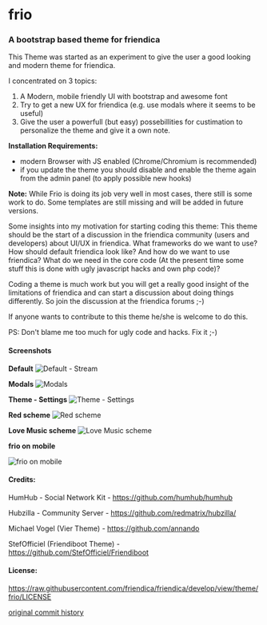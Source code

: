 # frio
### A bootstrap based theme for friendica
This Theme was started as an experiment to give the user a good looking and modern theme for friendica.

I concentrated on 3 topics:

1. A Modern, mobile friendly UI with bootstrap and awesome font
2. Try to get a new UX for friendica (e.g. use modals where it seems to be useful)
3. Give the user a powerfull (but easy) possebillities for custimation to personalize the theme and give it a own note.

**Installation Requirements:**
* modern Browser with JS enabled (Chrome/Chromium is recommended)
* if you update the theme you should disable and enable the theme again from the admin panel (to apply possible new hooks)

**Note:**
While Frio is doing its job very well in most cases, there still is some work to do. Some templates are still missing and will be added in future versions.

Some insights into my motivation for starting coding this theme:
This theme should be the start of a discussion in the friendica community (users and developers) about UI/UX in friendica.
What frameworks do we want to use? How should default friendica look like? And how do we want to use friendica? What do we need in the core code (At the present time some stuff this is done with ugly javascript hacks and own php code)?

Coding a theme is much work but you will get a really good insight of the limitations of friendica and can start a discussion about doing things differently.
So join the discussion at the friendica forums ;-)

If anyone wants to contribute to this theme he/she is welcome to do this.

PS:
Don't blame me too much for ugly code and hacks. Fix it ;-)

#### Screenshots
**Default**
![Default - Stream](https://git.friendi.ca/friendica/friendica/raw/branch/master/view/theme/frio/img/screenshots/screenshot.png)

**Modals**
![Modals](https://git.friendi.ca/friendica/friendica/raw/branch/master/view/theme/frio/img/screenshots/screenshot-jot-modal.png)

**Theme - Settings**
![Theme - Settings](https://git.friendi.ca/friendica/friendica/raw/branch/master/view/theme/frio/img/screenshots/screenshot-settings.png)

**Red scheme**
![Red scheme](https://git.friendi.ca/friendica/friendica/raw/branch/master/view/theme/frio/img/screenshots/screenshot-scheme-red.png)

**Love Music scheme**
![Love Music scheme](https://git.friendi.ca/friendica/friendica/raw/branch/master/view/theme/frio/img/screenshots/screenshot-scheme-love-music.png)

**frio on mobile**

![frio on mobile](https://git.friendi.ca/friendica/friendica/raw/branch/master/view/theme/frio/img/screenshots/screenshot-mobile.png)

#### Credits:
HumHub - Social Network Kit - <https://github.com/humhub/humhub>

Hubzilla - Community Server - <https://github.com/redmatrix/hubzilla/>

Michael Vogel (Vier Theme)  - <https://github.com/annando>

StefOfficiel (Friendiboot Theme) - <https://github.com/StefOfficiel/Friendiboot>

#### License:
<https://raw.githubusercontent.com/friendica/friendica/develop/view/theme/frio/LICENSE>

[original commit history](https://github.com/rabuzarus/frio/commits/master)
